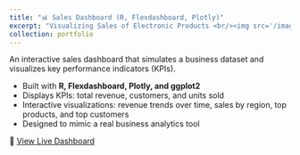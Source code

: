```yaml
---
title: "📊 Sales Dashboard (R, Flexdashboard, Plotly)"
excerpt: "Visualizing Sales of Electronic Products <br/><img src='/images/sales_dashboard.png'>"
collection: portfolio
---
```


An interactive sales dashboard that simulates a business dataset and visualizes key performance indicators (KPIs).  
- Built with **R, Flexdashboard, Plotly, and ggplot2**  
- Displays KPIs: total revenue, customers, and units sold  
- Interactive visualizations: revenue trends over time, sales by region, top products, and top customers  
- Designed to mimic a real business analytics tool  

🔗 [View Live Dashboard](projects/sales_dashboard.html)

